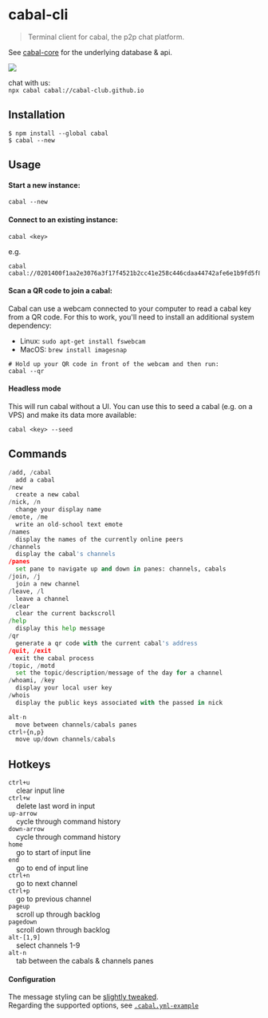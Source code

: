 # cabal-cli

> Terminal client for cabal, the p2p chat platform.

See [cabal-core](https://github.com/cabal-club/cabal-core) for the underlying
database & api.

![](cli-2019-04.png)

chat with us:  
`npx cabal cabal://cabal-club.github.io`

## Installation

```
$ npm install --global cabal
$ cabal --new 
```

## Usage
#### Start a new instance:
```
cabal --new
```

#### Connect to an existing instance:
```
cabal <key>
```
e.g.
```
cabal cabal://0201400f1aa2e3076a3f17f4521b2cc41e258c446cdaa44742afe6e1b9fd5f82
```

#### Scan a QR code to join a cabal:
Cabal can use a webcam connected to your computer to read a cabal key from a QR code.
For this to work, you'll need to install an additional system dependency:
- Linux: `sudo apt-get install fswebcam`
- MacOS: `brew install imagesnap`
```
# Hold up your QR code in front of the webcam and then run:
cabal --qr
```

#### Headless mode

This will run cabal without a UI. You can use this to seed a cabal (e.g. on a VPS) and make its data more available:
```
cabal <key> --seed
```

## Commands
```py
/add, /cabal
  add a cabal
/new
  create a new cabal
/nick, /n
  change your display name
/emote, /me
  write an old-school text emote
/names
  display the names of the currently online peers
/channels
  display the cabal's channels
/panes
  set pane to navigate up and down in panes: channels, cabals
/join, /j
  join a new channel
/leave, /l
  leave a channel
/clear
  clear the current backscroll
/help
  display this help message
/qr
  generate a qr code with the current cabal's address
/quit, /exit
  exit the cabal process
/topic, /motd
  set the topic/description/message of the day for a channel
/whoami, /key
  display your local user key
/whois
  display the public keys associated with the passed in nick

alt-n
  move between channels/cabals panes
ctrl+{n,p}
  move up/down channels/cabals
```

## Hotkeys
`ctrl+u`  
&nbsp;&nbsp;&nbsp;&nbsp;clear input line  
`ctrl+w`  
&nbsp;&nbsp;&nbsp;&nbsp;delete last word in input  
`up-arrow`  
&nbsp;&nbsp;&nbsp;&nbsp;cycle through command history  
`down-arrow`  
&nbsp;&nbsp;&nbsp;&nbsp;cycle through command history  
`home`  
&nbsp;&nbsp;&nbsp;&nbsp;go to start of input line  
`end`  
&nbsp;&nbsp;&nbsp;&nbsp;go to end of input line  
`ctrl+n`  
&nbsp;&nbsp;&nbsp;&nbsp;go to next channel  
`ctrl+p`  
&nbsp;&nbsp;&nbsp;&nbsp;go to previous channel  
`pageup`  
&nbsp;&nbsp;&nbsp;&nbsp;scroll up through backlog  
`pagedown`  
&nbsp;&nbsp;&nbsp;&nbsp;scroll down through backlog  
`alt-[1,9]`  
&nbsp;&nbsp;&nbsp;&nbsp;select channels  1-9  
`alt-n`  
&nbsp;&nbsp;&nbsp;&nbsp;tab between the cabals & channels panes 

#### Configuration

The message styling can be [slightly tweaked](https://github.com/cabal-club/cabal-cli/pull/151#issuecomment-602599840).  
Regarding the supported options, see [`.cabal.yml-example`](.cabal.yml-example)
